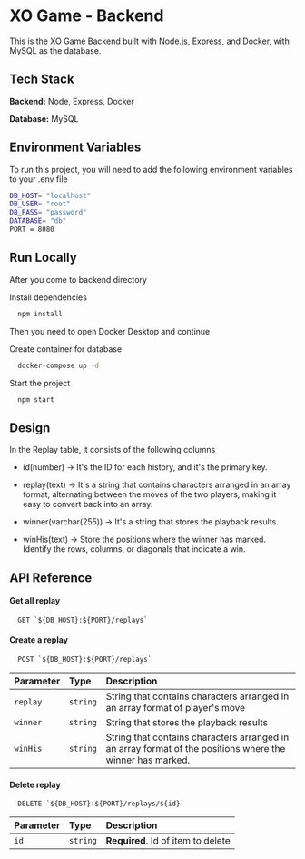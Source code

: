 
# XO Game - Backend

This is the XO Game Backend built with Node.js, Express, and Docker, with MySQL as the database.



## Tech Stack

**Backend:** Node, Express, Docker

**Database:** MySQL


## Environment Variables

To run this project, you will need to add the following environment variables to your .env file
```bash
DB_HOST= "localhost"
DB_USER= "root"
DB_PASS= "password"
DATABASE= "db"
PORT = 8080

```

## Run Locally

After you come to backend directory

Install dependencies

```bash
  npm install
```
Then you need to open Docker Desktop and continue

Create container for database
```bash
  docker-compose up -d
```
Start the project

```bash
  npm start
```


## Design

In the Replay table, it consists of the following columns

- id(number) -> It's the ID for each history, and it's the primary key.

- replay(text) -> It's a string that contains characters arranged in an array format, alternating between the moves of the two players, making it easy to convert back into an array.

- winner(varchar(255)) -> It's a string that stores the playback results.

- winHis(text) -> Store the positions where the winner has marked. Identify the rows, columns, or diagonals that indicate a win.

## API Reference

#### Get all replay

```http
  GET `${DB_HOST}:${PORT}/replays`
```
#### Create a replay

```http
  POST `${DB_HOST}:${PORT}/replays`
```
| Parameter | Type     | Description                |
| :-------- | :------- | :------------------------- |
| `replay` | `string` |  String that contains characters arranged in an array format of player's move |
| `winner` | `string` | String that stores the playback results |
| `winHis` | `string` | String that contains characters arranged in an array format of the positions where the winner has marked. |

#### Delete replay

```http
  DELETE `${DB_HOST}:${PORT}/replays/${id}`
```

| Parameter | Type     | Description                       |
| :-------- | :------- | :--------------------------------  |
| `id`      | `string` | **Required**. Id of item to delete |


